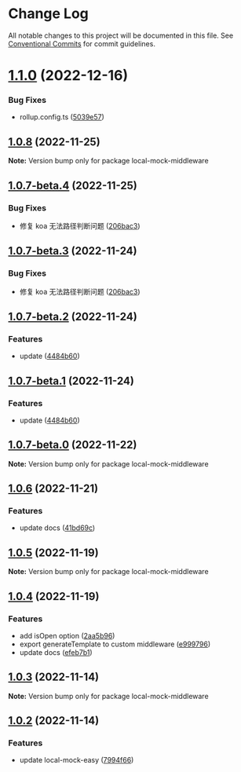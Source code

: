 # Change Log

All notable changes to this project will be documented in this file. See [Conventional Commits](https://conventionalcommits.org) for commit guidelines.

# [1.1.0](https://github.com/vigory/local-mock-core/compare/local-mock-middleware@1.0.8...local-mock-middleware@1.1.0) (2022-12-16)

### Bug Fixes

- rollup.config.ts ([5039e57](https://github.com/vigory/local-mock-core/commit/5039e576702f609e9995e0f7a9c6183107dd9bd0))

## [1.0.8](https://github.com/vigory/local-mock-core/compare/local-mock-middleware@1.0.7-beta.4...local-mock-middleware@1.0.8) (2022-11-25)

**Note:** Version bump only for package local-mock-middleware

## [1.0.7-beta.4](https://github.com/vigory/local-mock-core/compare/local-mock-middleware@1.0.7-beta.2...local-mock-middleware@1.0.7-beta.4) (2022-11-25)

### Bug Fixes

- 修复 koa 无法路径判断问题 ([206bac3](https://github.com/vigory/local-mock-core/commit/206bac358e83be8c3d9cc06fee94cdd3db866692))

## [1.0.7-beta.3](https://github.com/vigory/local-mock-core/compare/local-mock-middleware@1.0.7-beta.2...local-mock-middleware@1.0.7-beta.3) (2022-11-24)

### Bug Fixes

- 修复 koa 无法路径判断问题 ([206bac3](https://github.com/vigory/local-mock-core/commit/206bac358e83be8c3d9cc06fee94cdd3db866692))

## [1.0.7-beta.2](https://github.com/vigory/local-mock-core/compare/local-mock-middleware@1.0.7-beta.0...local-mock-middleware@1.0.7-beta.2) (2022-11-24)

### Features

- update ([4484b60](https://github.com/vigory/local-mock-core/commit/4484b60a57704bfd280232311ed42c68fb99673f))

## [1.0.7-beta.1](https://github.com/vigory/local-mock-core/compare/local-mock-middleware@1.0.7-beta.0...local-mock-middleware@1.0.7-beta.1) (2022-11-24)

### Features

- update ([4484b60](https://github.com/vigory/local-mock-core/commit/4484b60a57704bfd280232311ed42c68fb99673f))

## [1.0.7-beta.0](https://github.com/vigory/local-mock-core/compare/local-mock-middleware@1.0.6...local-mock-middleware@1.0.7-beta.0) (2022-11-22)

**Note:** Version bump only for package local-mock-middleware

## [1.0.6](https://github.com/vigory/local-mock-core/compare/local-mock-middleware@1.0.5...local-mock-middleware@1.0.6) (2022-11-21)

### Features

- update docs ([41bd69c](https://github.com/vigory/local-mock-core/commit/41bd69c2237dc82c2d28f8dd11d7a47efe4a081d))

## [1.0.5](https://github.com/vigory/local-mock-core/compare/local-mock-middleware@1.0.4...local-mock-middleware@1.0.5) (2022-11-19)

**Note:** Version bump only for package local-mock-middleware

## [1.0.4](https://github.com/vigory/local-mock-core/compare/local-mock-middleware@1.0.3...local-mock-middleware@1.0.4) (2022-11-19)

### Features

- add isOpen option ([2aa5b96](https://github.com/vigory/local-mock-core/commit/2aa5b96f4dbf85bbe5bd9cf5413b89ac1455d891))
- export generateTemplate to custom middleware ([e999796](https://github.com/vigory/local-mock-core/commit/e9997965391b8740ff9dc7908d44457e0d739cc5))
- update docs ([efeb7b1](https://github.com/vigory/local-mock-core/commit/efeb7b1d0a7fae9bf7d6aed545dec825728291a0))

## [1.0.3](https://github.com/vigory/local-mock-core/compare/local-mock-middleware@1.0.2...local-mock-middleware@1.0.3) (2022-11-14)

**Note:** Version bump only for package local-mock-middleware

## [1.0.2](https://github.com/vigory/local-mock-core/compare/local-mock-middleware@1.0.1...local-mock-middleware@1.0.2) (2022-11-14)

### Features

- update local-mock-easy ([7994f66](https://github.com/vigory/local-mock-core/commit/7994f663e425a0608a502f676e2c3f111186df35))
